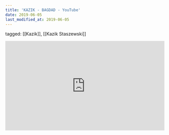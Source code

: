```yaml
---
title: 'KAZIK - BAGDAD - YouTube'
date: 2019-06-05
last_modified_at: 2019-06-05
---
```

tagged: [[Kazik]], [[Kazik Staszewski]]
<iframe allow="accelerometer; autoplay; clipboard-write; encrypted-media; gyroscope; picture-in-picture" allowfullscreen="" frameborder="0" height="281" id="youtube_iframe" src="https://www.youtube.com/embed/qreQ1CKp5ac?feature=oembed&amp;enablejsapi=1&amp;origin=https://safe.txmblr.com&amp;wmode=opaque" width="500"></iframe>